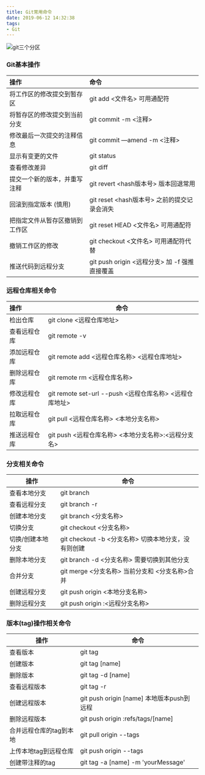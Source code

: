 ```yaml
---
title: Git常用命令
date: 2019-06-12 14:32:38
tags:
- Git
---
```

<!--# Git常用命令-->

![git三个分区](http://pt2rf9y1b.bkt.clouddn.com/Markdown/git_three_rigon.png)

### Git基本操作

| 操作                           | 命令                                          |
| :----------------------------- | :-------------------------------------------- |
| 将工作区的修改提交到暂存区     | git add <文件名>  可用通配符                  |
| 将暂存区的修改提交到当前分支   | git commit -m <注释>                          |
| 修改最后一次提交的注释信息     | git commit —amend -m <注释>                   |
| 显示有变更的文件               | git status                                    |
| 查看修改差异                   | git diff                                      |
| 提交一个新的版本，并重写注释   | git revert <hash版本号>    版本回退常用       |
| 回滚到指定版本 (慎用)          | git reset <hash版本号> 之前的提交记录会消失   |
| 把指定文件从暂存区撤销到工作区 | git reset HEAD <文件名>    可用通配符         |
| 撤销工作区的修改               | git checkout <文件名>       可用通配符代替    |
| 推送代码到远程分支             | git push origin <远程分支> 加 -f 强推直接覆盖 |



### 远程仓库相关命令

| 操作         | 命令                                                    |
| :----------- | ------------------------------------------------------- |
| 检出仓库     | git clone <远程仓库地址>                                |
| 查看远程仓库 | git remote -v                                           |
| 添加远程仓库 | git remote add <远程仓库名称> <远程仓库地址>            |
| 删除远程仓库 | git remote rm <远程仓库名称>                            |
| 修改远程仓库 | git remote set-url --push <远程仓库名称> <远程仓库地址> |
| 拉取远程仓库 | git pull <远程仓库名称> <本地分支名称>                  |
| 推送远程仓库 | git push <远程仓库名称> <本地分支名称>:<远程分支名>     |

### 分支相关命令

| 操作              | 命令                                                  |
| ----------------- | ----------------------------------------------------- |
| 查看本地分支      | git branch                                            |
| 查看远程分支      | git branch -r                                         |
| 创建本地分支      | git branch <分支名称>                                 |
| 切换分支          | git checkout <分支名称>                               |
| 切换/创建本地分支 | git checkout -b <分支名称>   切换本地分支，没有则创建 |
| 删除本地分支      | git branch -d <分支名称>    需要切换到其他分支        |
| 合并分支          | git merge <分支名称>     当前分支和 <分支名称>合并    |
| 创建远程分支      | git push origin <本地分支名称>                        |
| 删除远程分支      | git push origin :<远程分支名称>                       |



### 版本(tag)操作相关命令

| 操作                    | 命令                                        |
| ----------------------- | ------------------------------------------- |
| 查看版本                | git tag                                     |
| 创建版本                | git tag [name]                              |
| 删除版本                | git tag -d [name]                           |
| 查看远程版本            | git tag -r                                  |
| 创建远程版本            | git push origin [name]   本地版本push到远程 |
| 删除远程版本            | git push origin :refs/tags/[name]           |
| 合并远程仓库的tag到本地 | git pull origin --tags                      |
| 上传本地tag到远程仓库   | git push origin --tags                      |
| 创建带注释的tag         | git tag -a [name] -m 'yourMessage'          |

